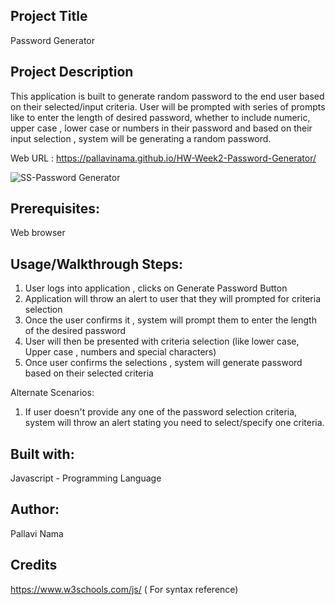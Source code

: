 ## Project Title
Password Generator

## Project Description
This application is built to generate random password to the end user based on their selected/input criteria. User will be prompted with series of prompts like to enter the length of desired password, whether to include numeric, upper case , lower case or numbers in their password and based on their input selection , system will be generating a random password.

Web URL : https://pallavinama.github.io/HW-Week2-Password-Generator/

![SS-Password Generator](https://user-images.githubusercontent.com/61402034/77220114-49819080-6b13-11ea-919f-0ac37ea710a0.png)

## Prerequisites:
Web browser

## Usage/Walkthrough Steps:

1) User logs into application , clicks on Generate Password Button
2) Application will throw an alert to user that they will prompted for criteria selection 
3) Once the user confirms it , system will prompt them to enter the length of the desired password
4) User will then be presented with criteria selection (like lower case, Upper case , numbers and special characters)
5) Once user confirms the selections , system will generate password based on their selected criteria

Alternate Scenarios:

1) If user doesn't provide any one of the password selection criteria, system will throw an alert stating you need to select/specify one criteria.

## Built with:
Javascript - Programming Language

## Author:
Pallavi Nama

## Credits
https://www.w3schools.com/js/ ( For syntax reference)
